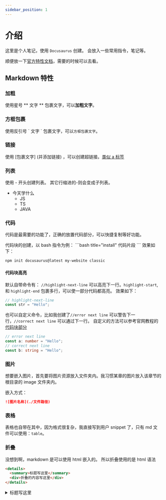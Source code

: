 ```yaml
---
sidebar_position: 1
---
```


# 介绍

这里是个人笔记，使用 `Docusaurus` 创建。 会放入一些常用指令，笔记等。

顺便放一下[官方特性文档](https://www.markdownguide.org/tools/docusaurus/)，需要的时候可以去看。

## Markdown 特性

### 加粗

使用星号 \*\* 文字 \*\* 包裹文字，可以**加粗文字**。

### 方框包裹

使用反引号 \` 文字 \` 包裹文字，可以`方框包裹文字`。

### 链接

使用 \[包裹文字\] \(并添加链接\) ，可以创建超链接。[类似 a 标签](https://developer.mozilla.org/zh-CN/docs/Web/HTML/Element/a)

### 列表

使用 \- 开头创建列表。 其它行缩进的\-则会变成子列表。

- 今天学什么
  - JS
  - TS
  - JAVA

### 代码

代码是最需要的功能了，正确的放置代码部分，可以快捷复制等好功能。

代码块的创建，以 bash 指令为例： \`\`\`bash title="install" 代码片段 \`\`\` 效果如下：

```bash title="install"
npm init docusaurus@latest my-website classic
```

#### 代码块高亮

默认自带命令有：
`//highlight-next-line` 可以高亮下一行。`highlight-start`, 和 `highlight-end` 包裹多行，可以使一部分代码都高亮。
效果如下：

```js title="highlight"
// highlight-next-line
const str = "Hello";
```

也可以自定义命令，比如我创建了`//error next line` 可以警告下一行，`//correct next line` 可以通过下一行。
自定义的方法可以参考官网教程的 [代码块部分](https://docusaurus.io/zh-CN/docs/markdown-features/code-blocks)

```ts title="highlight"
// error next line
const a: number = "Hello";
// correct next line
const b: string = "Hello";
```

### 图片

想要嵌入图片，首先要将图片资源放入文件夹内。我习惯某章的图片放入该章节的根目录的 image 文件夹内。

嵌入方式：

```markdown title="image"
![图片名称](./文件路径)
```

### 表格

表格也自带在其中，因为格式很复杂，我直接写到用户 snippet 了，只有 md 文件可以使用：`table`。

### 折叠

没想到啊，markdown 是可以使用 html 嵌入的。
所以折叠使用的是 html 语法

```html
<details>
  <summary>标题写这里</summary>
  <div>折叠的内容写这里</div>
</details>
```

<details>
  <summary>标题写这里</summary>
  <div>折叠的内容写这里</div>
</details>
